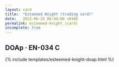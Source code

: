 ```yaml
---
layout: card
title:  "Esteemed Knight (trading card)"
date:   2022-06-25 08:44:00 +0100
permalink: esteemed-knight_(card)
incomplete: true
---
```


## DOAp &middot; EN-034 C

{% include templates/esteemed-knight-doap.html %}